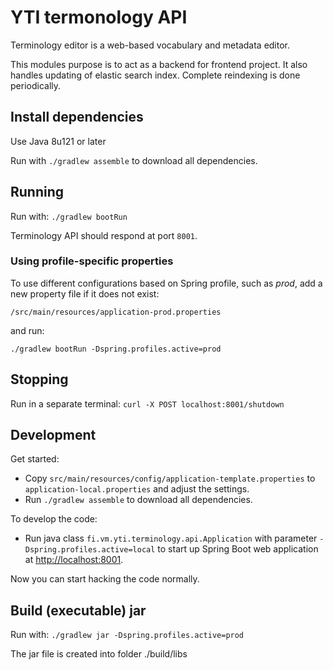 # YTI termonology API

Terminology editor is a web-based vocabulary and metadata editor.

This modules purpose is to act as a backend for frontend project.
It also handles updating of elastic search index. Complete reindexing is done periodically.

## Install dependencies

Use Java 8u121 or later

Run with `./gradlew assemble` to download all dependencies.

## Running

Run with: `./gradlew bootRun`

Terminology API should respond at port `8001`.

### Using profile-specific properties

To use different configurations based on Spring profile, such as *prod*, add a new property
file if it does not exist:
```
/src/main/resources/application-prod.properties
```

and run:
```
./gradlew bootRun -Dspring.profiles.active=prod
```

## Stopping

Run in a separate terminal: `curl -X POST localhost:8001/shutdown`

## Development

Get started:

  - Copy `src/main/resources/config/application-template.properties` to `application-local.properties`
    and adjust the settings.
  - Run `./gradlew assemble` to download all dependencies.

To develop the code:

  - Run java class `fi.vm.yti.terminology.api.Application` with parameter `-Dspring.profiles.active=local` to start up Spring Boot web application at [http://localhost:8001](http://localhost:8001).

Now you can start hacking the code normally.

## Build (executable) jar

Run with: `./gradlew jar -Dspring.profiles.active=prod`

The jar file is created into folder ./build/libs